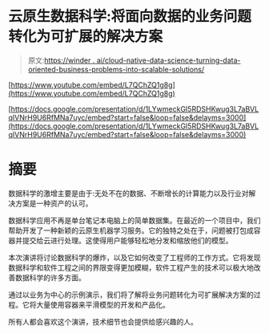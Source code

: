 # 云原生数据科学:将面向数据的业务问题转化为可扩展的解决方案

> 原文:[https://winder . ai/cloud-native-data-science-turning-data-oriented-business-problems-into-scalable-solutions/](https://winder.ai/cloud-native-data-science-turning-data-oriented-business-problems-into-scalable-solutions/)

[https://www.youtube.com/embed/L7QChZQ1g8g](https://www.youtube.com/embed/L7QChZQ1g8g)

[https://docs.google.com/presentation/d/1LYwmeckGI5RDSHKwug3L7aBVLqIVNrH9U6RfMNa7uyc/embed?start=false&loop=false&delayms=3000](https://docs.google.com/presentation/d/1LYwmeckGI5RDSHKwug3L7aBVLqIVNrH9U6RfMNa7uyc/embed?start=false&loop=false&delayms=3000)

# 摘要

数据科学的激增主要是由于:无处不在的数据、不断增长的计算能力以及行业对解决方案是一种资产的认可。

数据科学应用不再是单台笔记本电脑上的简单数据集。在最近的一个项目中，我们帮助开发了一种新颖的云原生机器学习服务。它的独特之处在于，问题被打包成容器并提交给云进行处理。这使得用户能够轻松地分发和缩放他们的模型。

本次演讲将讨论数据科学的爆炸，以及它如何改变了工程师的工作方式。它将发现数据科学和软件工程之间的界限变得更加模糊，软件工程产生的技术可以极大地改善数据科学的许多方面。

通过以业务为中心的示例演示，我们将了解将业务问题转化为可扩展解决方案的过程。它将大量使用容器来平滑模型的开发和产品化。

所有人都会喜欢这个演讲，技术细节也会提供给感兴趣的人。